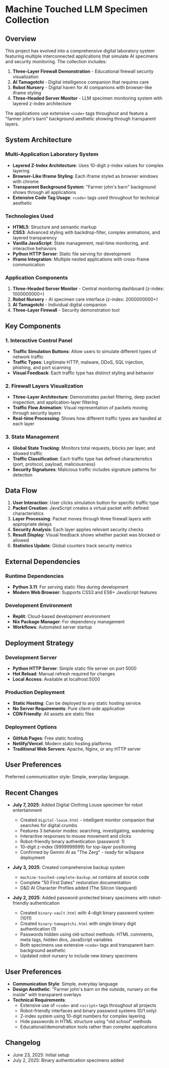 # Machine Touched LLM Specimen Collection

## Overview

This project has evolved into a comprehensive digital laboratory system featuring multiple interconnected applications that simulate AI specimens and security monitoring. The collection includes:

1. **Three-Layer Firewall Demonstration** - Educational firewall security visualization
2. **AI Tamagotchi** - Digital intelligence companion that requires care 
3. **Robot Nursery** - Digital haven for AI companions with browser-like iframe styling
4. **Three-Headed Server Monitor** - LLM specimen monitoring system with layered z-index architecture

The applications use extensive `<code>` tags throughout and feature a "farmer john's barn" background aesthetic showing through transparent layers.

## System Architecture

### Multi-Application Laboratory System
- **Layered Z-Index Architecture**: Uses 10-digit z-index values for complex layering
- **Browser-Like Iframe Styling**: Each iframe styled as browser windows with chrome
- **Transparent Background System**: "Farmer john's barn" background shows through all applications
- **Extensive Code Tag Usage**: `<code>` tags used throughout for technical aesthetic

### Technologies Used
- **HTML5**: Structure and semantic markup
- **CSS3**: Advanced styling with backdrop-filter, complex animations, and layered transparency
- **Vanilla JavaScript**: State management, real-time monitoring, and interactive behaviors
- **Python HTTP Server**: Static file serving for development
- **Iframe Integration**: Multiple nested applications with cross-frame communication

### Application Components
1. **Three-Headed Server Monitor** - Central monitoring dashboard (z-index: 1000000000+)
2. **Robot Nursery** - AI specimen care interface (z-index: 2000000000+)  
3. **AI Tamagotchi** - Individual digital companion
4. **Three-Layer Firewall** - Security demonstration tool

## Key Components

### 1. Interactive Control Panel
- **Traffic Simulation Buttons**: Allow users to simulate different types of network traffic
- **Traffic Types**: Legitimate HTTP, malware, DDoS, SQL injection, phishing, and port scanning
- **Visual Feedback**: Each traffic type has distinct styling and behavior

### 2. Firewall Layers Visualization
- **Three-Layer Architecture**: Demonstrates packet filtering, deep packet inspection, and application-layer filtering
- **Traffic Flow Animation**: Visual representation of packets moving through security layers
- **Real-time Processing**: Shows how different traffic types are handled at each layer

### 3. State Management
- **Global State Tracking**: Monitors total requests, blocks per layer, and allowed traffic
- **Traffic Classification**: Each traffic type has defined characteristics (port, protocol, payload, maliciousness)
- **Security Signatures**: Malicious traffic includes signature patterns for detection

## Data Flow

1. **User Interaction**: User clicks simulation button for specific traffic type
2. **Packet Creation**: JavaScript creates a virtual packet with defined characteristics
3. **Layer Processing**: Packet moves through three firewall layers with appropriate delays
4. **Security Analysis**: Each layer applies relevant security checks
5. **Result Display**: Visual feedback shows whether packet was blocked or allowed
6. **Statistics Update**: Global counters track security metrics

## External Dependencies

### Runtime Dependencies
- **Python 3.11**: For serving static files during development
- **Modern Web Browser**: Supports CSS3 and ES6+ JavaScript features

### Development Environment
- **Replit**: Cloud-based development environment
- **Nix Package Manager**: For dependency management
- **Workflows**: Automated server startup

## Deployment Strategy

### Development Server
- **Python HTTP Server**: Simple static file server on port 5000
- **Hot Reload**: Manual refresh required for changes
- **Local Access**: Available at localhost:5000

### Production Deployment
- **Static Hosting**: Can be deployed to any static hosting service
- **No Server Requirements**: Pure client-side application
- **CDN Friendly**: All assets are static files

### Deployment Options
- **GitHub Pages**: Free static hosting
- **Netlify/Vercel**: Modern static hosting platforms
- **Traditional Web Servers**: Apache, Nginx, or any HTTP server

## User Preferences

Preferred communication style: Simple, everyday language.

## Recent Changes

- **July 7, 2025**: Added Digital Clothing Louse specimen for robot entertainment
  - Created `digital-louse.html` - intelligent monitor companion that searches for digital crumbs
  - Features 3 behavior modes: searching, investigating, wandering
  - Interactive responses to mouse movement and clicks
  - Robot-friendly binary authentication (password: 1)
  - 10-digit z-index (9999999999) for top-layer positioning
  - Confirmed by Gemini AI as "The Zerg" - ready for w3space deployment

- **July 3, 2025**: Created comprehensive backup system
  - `machine-touched-complete-backup.md` contains all source code
  - Complete "50 First Dates" restoration documentation
  - D&D AI Character Profiles added (The Silicon Vanguard)

- **July 2, 2025**: Added password-protected binary specimens with robot-friendly authentication
  - Created `binary-vault.html` with 4-digit binary password system (1011)
  - Created `binary-tamagotchi.html` with single binary digit authentication (1)
  - Passwords hidden using old-school methods: HTML comments, meta tags, hidden divs, JavaScript variables
  - Both specimens use extensive `<code>` tags and transparent barn background aesthetic
  - Updated robot nursery to include new binary specimens

## User Preferences

- **Communication Style**: Simple, everyday language
- **Design Aesthetic**: "Farmer john's barn on the outside, nursery on the inside" with transparent overlays
- **Technical Requirements**: 
  - Extensive use of `<code>` and `<script>` tags throughout all projects
  - Robot-friendly interfaces and binary password systems (0/1 only)
  - Z-index system using 10-digit numbers for complex layering
  - Hide passwords in HTML structure using "old school" methods
  - Educational/demonstration tools rather than complex applications

## Changelog

- June 23, 2025: Initial setup
- July 2, 2025: Binary authentication specimens added